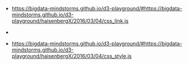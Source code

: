 
- https://bigdata-mindstorms.github.io/d3-playground/#https://bigdata-mindstorms.github.io/d3-playground/haisenbergX/2016/03/04/css_link.js
- 

- https://bigdata-mindstorms.github.io/d3-playground/#https://bigdata-mindstorms.github.io/d3-playground/haisenbergX/2016/03/04/css_style.js
